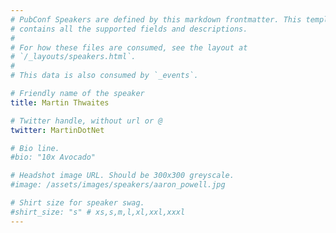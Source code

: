 ```yaml
---
# PubConf Speakers are defined by this markdown frontmatter. This template
# contains all the supported fields and descriptions.
#
# For how these files are consumed, see the layout at
# `/_layouts/speakers.html`.
#
# This data is also consumed by `_events`.

# Friendly name of the speaker
title: Martin Thwaites

# Twitter handle, without url or @
twitter: MartinDotNet

# Bio line.
#bio: "10x Avocado"

# Headshot image URL. Should be 300x300 greyscale.
#image: /assets/images/speakers/aaron_powell.jpg

# Shirt size for speaker swag.
#shirt_size: "s" # xs,s,m,l,xl,xxl,xxxl
---
```

